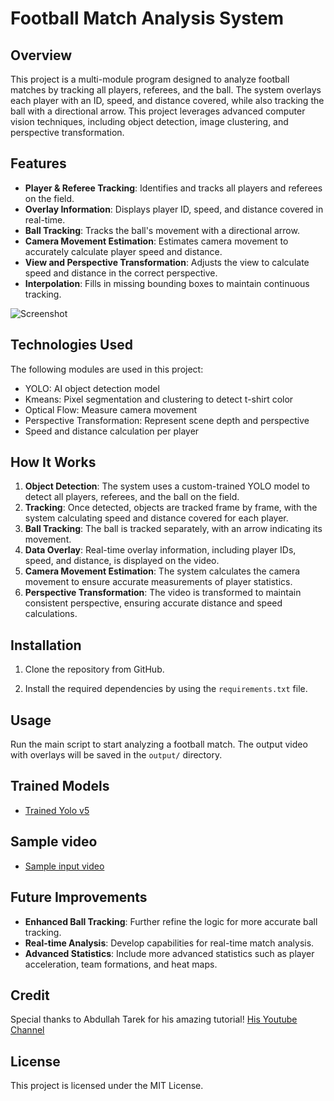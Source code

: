 # Football Match Analysis System

## Overview
This project is a multi-module program designed to analyze football matches by tracking all players, referees, and the ball. The system overlays each player with an ID, speed, and distance covered, while also tracking the ball with a directional arrow. This project leverages advanced computer vision techniques, including object detection, image clustering, and perspective transformation.

## Features
- **Player & Referee Tracking**: Identifies and tracks all players and referees on the field.
- **Overlay Information**: Displays player ID, speed, and distance covered in real-time.
- **Ball Tracking**: Tracks the ball's movement with a directional arrow.
- **Camera Movement Estimation**: Estimates camera movement to accurately calculate player speed and distance.
- **View and Perspective Transformation**: Adjusts the view to calculate speed and distance in the correct perspective.
- **Interpolation**: Fills in missing bounding boxes to maintain continuous tracking.

![Screenshot](output_vids/screenshot.png)

## Technologies Used
The following modules are used in this project:
- YOLO: AI object detection model
- Kmeans: Pixel segmentation and clustering to detect t-shirt color
- Optical Flow: Measure camera movement
- Perspective Transformation: Represent scene depth and perspective
- Speed and distance calculation per player

## How It Works
1. **Object Detection**: The system uses a custom-trained YOLO model to detect all players, referees, and the ball on the field.
2. **Tracking**: Once detected, objects are tracked frame by frame, with the system calculating speed and distance covered for each player.
3. **Ball Tracking**: The ball is tracked separately, with an arrow indicating its movement.
4. **Data Overlay**: Real-time overlay information, including player IDs, speed, and distance, is displayed on the video.
5. **Camera Movement Estimation**: The system calculates the camera movement to ensure accurate measurements of player statistics.
6. **Perspective Transformation**: The video is transformed to maintain consistent perspective, ensuring accurate distance and speed calculations.

## Installation
1. Clone the repository from GitHub.

2. Install the required dependencies by using the `requirements.txt` file.

## Usage
Run the main script to start analyzing a football match. The output video with overlays will be saved in the `output/` directory.

## Trained Models
- [Trained Yolo v5](https://drive.google.com/file/d/1DC2kCygbBWUKheQ_9cFziCsYVSRw6axK/view?usp=sharing)

## Sample video
-  [Sample input video](https://drive.google.com/file/d/1t6agoqggZKx6thamUuPAIdN_1zR9v9S_/view?usp=sharing)
  
## Future Improvements
- **Enhanced Ball Tracking**: Further refine the logic for more accurate ball tracking.
- **Real-time Analysis**: Develop capabilities for real-time match analysis.
- **Advanced Statistics**: Include more advanced statistics such as player acceleration, team formations, and heat maps.

## Credit
Special thanks to Abdullah Tarek for his amazing tutorial! [His Youtube Channel](https://www.youtube.com/@codeinajiffy)


## License
This project is licensed under the MIT License.
